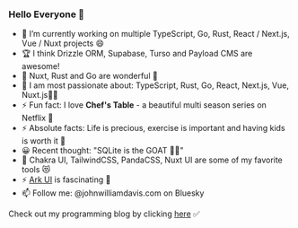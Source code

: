### Hello Everyone 👋

- 🔭 I’m currently working on multiple TypeScript, Go, Rust, React / Next.js, Vue  / Nuxt projects 😄
- 🏆 I think Drizzle ORM, Supabase, Turso and Payload CMS are awesome!
- 🌱 Nuxt, Rust and Go are wonderful 💯
- 💬 I am most passionate about: TypeScript, Rust, Go, React, Next.js, Vue, Nuxt.js🤹‍♂️
- ⚡ Fun fact: I love **Chef's Table** - a beautiful multi season series on Netflix 🎥
- ⚡ Absolute facts: Life is precious, exercise is important and having kids is worth it 💯
- 😀 Recent thought: "SQLite is the GOAT 🏂🏼"
- 🎨 Chakra UI, TailwindCSS, PandaCSS, Nuxt UI are some of my favorite tools 😻
- ⚡ [Ark UI](https://ark-ui.com/) is fascinating 💯
- 📫 Follow me: @johnwilliamdavis.com on Bluesky

Check out my programming blog by clicking [here](https://comfortablefeelingdumb.com) ✅
